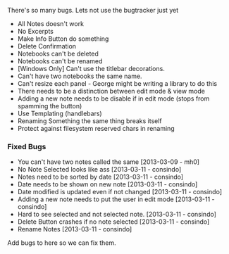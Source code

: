There's so many bugs. Lets not use the bugtracker just yet

- All Notes doesn't work
- No Excerpts
- Make Info Button do something
- Delete Confirmation
- Notebooks can't be deleted
- Notebooks can't be renamed
- [Windows Only] Can't use the titlebar decorations.
- Can't have two notebooks the same name.
- Can't resize each panel - George might be writing a library to do this
- There needs to be a distinction between edit mode & view mode
- Adding a new note needs to be disable if in edit mode (stops from spamming the button)
- Use Templating (handlebars)
- Renaming Something the same thing breaks itself
- Protect against filesystem reserved chars in renaming

### Fixed Bugs
- You can't have two notes called the same [2013-03-09 - mh0]
- No Note Selected looks like ass [2013-03-11 - consindo]
- Notes need to be sorted by date [2013-03-11 - consindo]
- Date needs to be shown on new note [2013-03-11 - consindo]
- Date modified is updated even if not changed [2013-03-11 - consindo]
- Adding a new note needs to put the user in edit mode [2013-03-11 - consindo]
- Hard to see selected and not selected note. [2013-03-11 - consindo]
- Delete Button crashes if no note selected [2013-03-11 - consindo]
- Rename Notes [2013-03-11 - consindo]

Add bugs to here so we can fix them.
